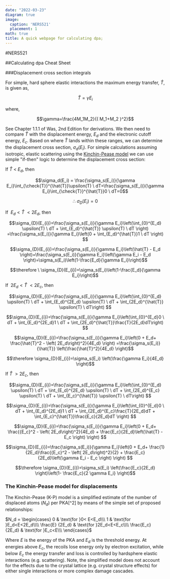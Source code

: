 ```yaml
---
date: "2022-03-23"
diagram: true
image:
  caption: 'NERS521'
  placement: 1
math: true
title: A quick webpage for calculating dpa;
---
```



#NERS521

##Calculating dpa Cheat Sheet

###Displacement cross section integrals

For simple, hard sphere elastic interactions the maximum energy transfer, $\hat{T}$, is given as,

$$\hat{T}=\gamma E_i$$

where,

$$\gamma=\frac{4M_1M_2}{( M_1+M_2 )^2}$$

See Chapter 1.1.1 of Was, 2nd Edition for derivations. We then need to compare $\hat{T}$ with the displacement energy, $E_d$ and the electronic cutoff energy, $E_c$. Based on where $\hat{T}$ lands within these ranges, we can determine the displacement cross section, $\sigma_d(E_i)$. For simple calculations assuming isotropic, elastic scattering using the [Kinchin-Pease model](#KPmodel) we can use simple "if-then" logic to determine the displacement cross section:

If $\hat{T} \ < \ E_d$, then

$$\sigma_d(E_i) = \frac{\sigma_s(E_i)}{\gamma E_i}\int_{\check{T}}^{\hat{T}}\upsilon(T) \ dT=\frac{\sigma_s(E_i)}{\gamma E_i}\int_{\check{T}}^{\hat{T}}0 \ dT=0$$

$$\therefore \ \sigma_{D}(E_{i})=0$$

If  $\ E_d < \hat{T} \ < 2E_d$, then

$$\sigma_{D}(E_{i})=\frac{\sigma_s(E_i)}{\gamma E_i}\left(\int_{0}^{E_d} \upsilon(T) \ dT + \int_{E_d}^{\hat{T}} \upsilon(T) \ dT \right) =\frac{\sigma_s(E_i)}{\gamma E_i}\left(0 + \int_{E_d}^{\hat{T}}1 \ dT \right) $$

$$\sigma_{D}(E_{i})=\frac{\sigma_s(E_i)}{\gamma E_i}\left(\hat{T} - E_d \right)=\frac{\sigma_s(E_i)}{\gamma E_i}\left(\gamma E_i - E_d \right)=\sigma_s(E_i)\left(1-\frac{E_d}{\gamma E_i}\right)$$

$$\therefore \ \sigma_{D}(E_{i})=\sigma_s(E_i)\left(1-\frac{E_d}{\gamma E_i}\right)$$

If  $\ 2E_d < \hat{T} \ < 2E_c$, then

$$\sigma_{D}(E_{i})=\frac{\sigma_s(E_i)}{\gamma E_i}\left(\int_{0}^{E_d} \upsilon(T) \ dT + \int_{E_d}^{2E_d} \upsilon(T)  \ dT + \int_{2E_d}^{\hat{T}} \upsilon(T) \ dT\right) $$

$$\sigma_{D}(E_{i})=\frac{\sigma_s(E_i)}{\gamma E_i}\left(\int_{0}^{E_d}0 \ dT + \int_{E_d}^{2E_d}1 \ dT + \int_{2E_d}^{\hat{T}}\frac{T}{2E_d}dT\right) $$

$$\sigma_{D}(E_{i})=\frac{\sigma_s(E_i)}{\gamma E_i}\left(0 + E_d+ \frac{\hat{T}^2 - \left( 2E_d\right)^2}{4E_d} \right) =\frac{\sigma_s(E_i)}{\hat{T}} \left(\frac{\hat{T}^2}{4E_d} \right)$$

$$\therefore \sigma_{D}(E_{i})=\sigma_s(E_i) \left(\frac{\gamma E_i}{4E_d} \right)$$

If  $\hat{T} \ > 2E_c$, then

$$\sigma_{D}(E_{i})=\frac{\sigma_s(E_i)}{\gamma E_i}\left(\int_{0}^{E_d} \upsilon(T) \ dT + \int_{E_d}^{2E_d} \upsilon(T)  \ dT + \int_{2E_d}^{E_c} \upsilon(T) \ dT + \int_{E_c}^{\hat{T}} \upsilon(T) \ dT\right)  $$

$$\sigma_{D}(E_{i})=\frac{\sigma_s(E_i)}{\gamma E_i}\left(\int_{0}^{E_d}0 \ dT + \int_{E_d}^{2E_d}1 \ dT + \int_{2E_d}^{E_c}\frac{T}{2E_d}dT + \int_{E_c}^{\hat{T}}\frac{E_c}{2E_d}dT \right) $$

$$\sigma_{D}(E_{i})=\frac{\sigma_s(E_i)}{\gamma E_i}\left(0 + E_d+ \frac{{E_c}^2 - \left( 2E_d\right)^2}{4E_d} + \frac{E_c}{2E_d}\left(\hat{T} - E_c \right) \right) $$

$$\sigma_{D}(E_{i})=\frac{\sigma_s(E_i)}{\gamma E_i}\left(0 + E_d+ \frac{1}{2E_d}\frac{{E_c}^2 - \left( 2E_d\right)^2}{2} + \frac{E_c}{2E_d}\left(\gamma E_i - E_c \right) \right) $$

$$\therefore \sigma_{D}(E_{i})=\sigma_s(E_i) \left(\frac{E_c}{2E_d} \right)\left(1- \frac{E_c}{2 \gamma E_i} \right)$$

### The Kinchin-Pease model for displacements <a id="KPmodel"></a>

The Kinchin-Pease (K-P) model is a simplified estimate of the number of displaced atoms ($N_d$) per PKA[^2] by means of the simple set of proposed relationships:

$N_d = \begin{cases}
  0 & \text{for }0< E<E_d\\\  
  1 & \text{for }E_d<E<2E_d\\\\
  \frac{E} {2E_d} &   \text{for }2E_d<E<E_c\\\\
  \frac{E_c} {2E_d} & \text{for }E_c<E\\\
\end{cases}$

Where $E$ is the energy of the PKA and $E_d$ is the threshold energy. At energies above $E_c$, the recoils lose energy only by electron excitation, while below $E_c$ the energy transfer and loss is controlled by hardsphere elastic interactions (e.g. scattering). Note, the simplified model does not account for the effects due to the crystal lattice (e.g. crystal structure effects) for either single interactions or more complex damage cascades.
